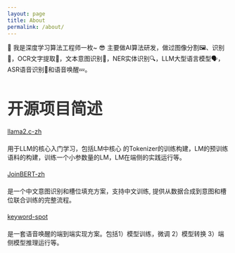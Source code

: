 ```yaml
---
layout: page
title: About
permalink: /about/
---
```



<style>  
    p {  
        margin-bottom: 20px; /* 设置段落下方的外边距为20像素 */  
    }
    h1 {  
            font-size: 36px; /* 设置字体大小 */  
            color: #333; /* 设置字体颜色 */  
            text-align: left; /* 设置文本居中 */  
            margin-bottom: 20px; /* 设置标题下方的外边距 */  
        }  
</style>  
  
<p>👋 我是深度学习算法工程师一枚~ 😎 主要做AI算法研发，做过图像分割🖼️、识别👀，OCR文字提取📝，文本意图识别💭，NER实体识别🔍，LLM大型语言模型🗣️，ASR语音识别🎤和语音唤醒💤。</p> 

<h1> 开源项目简述 </h1>

[llama2.c-zh](https://github.com/chenyangMl/llama2.c-zh) 
<p>用于LLM的核心入门学习，包括LM中核心
的Tokenizer的训练构建，LM的预训练语料的构建，训练一个小参数量的LM，LM在端侧的实践运行等。
</p>

[JoinBERT-zh](https://github.com/chenyangMl/JointBERT-zh) 
<p>是一个中文意图识别和槽位填充方案，支持中文训练, 提供从数据合成到意图和槽位联合训练的完整流程。
</p>

[keyword-spot](https://github.com/chenyangMl/keyword-spot) 
<p>
是一套语音唤醒的端到端实现方案。包括1）模型训练，微调  2）模型转换 3）端侧模型推理运行等。
</p>
